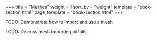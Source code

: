 +++
title = "Meshes"
weight = 1
sort_by = "weight"
template = "book-section.html"
page_template = "book-section.html"
+++

TODO: Demonstrate how to import and use a mesh

TODO: Discuss mesh importing pitfalls
